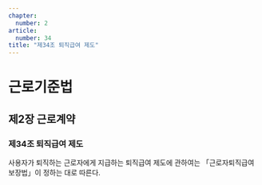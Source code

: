 ```yaml
---
chapter:
  number: 2
article:
  number: 34
title: "제34조 퇴직급여 제도"
---
```

# 근로기준법

## 제2장 근로계약

### 제34조 퇴직급여 제도

사용자가 퇴직하는 근로자에게 지급하는 퇴직급여 제도에 관하여는 「근로자퇴직급여 보장법」이 정하는 대로 따른다.
